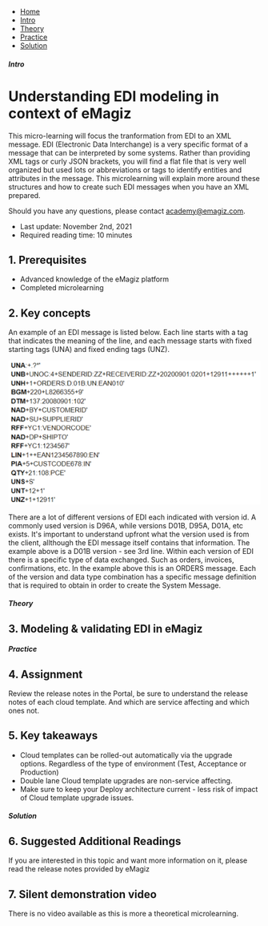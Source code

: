 <div class="ez-academy">
    <div class="ez-academy__body">
        <main class="micro-learning">
        <ul class="doc-nav">
            <li class="doc-nav__item"><a href="../../docs/microlearning/advanced-cloudmanagement-index" class="doc-nav__link">Home</a></li>
            <li class="doc-nav__item"><a href="#intro" class="doc-nav__link">Intro</a></li>
            <li class="doc-nav__item"><a href="#theory" class="doc-nav__link">Theory</a></li>
            <li class="doc-nav__item"><a href="#practice" class="doc-nav__link">Practice</a></li>
            <li class="doc-nav__item"><a href="#solution" class="doc-nav__link">Solution</a></li>
        </ul>
<div class="doc">
 
##### Intro

# Understanding EDI modeling in context of eMagiz
 
This micro-learning will focus the tranformation from EDI to an XML message. EDI (Electronic Data Interchange) is a very specific format of a message that can be interpreted by some systems. Rather than providing XML tags or curly JSON brackets, you will find a flat file that is very well organized but used lots or abbreviations or tags to identify entities and attributes in the message. This microlearning will explain more around these structures and how to create such EDI messages when you have an XML prepared. 

Should you have any questions, please contact academy@emagiz.com.

- Last update: November 2nd, 2021
- Required reading time: 10 minutes

## 1. Prerequisites
- Advanced knowledge of the eMagiz platform
- Completed microlearning 


## 2. Key concepts
An example of an EDI message is listed below. Each line starts with a tag that indicates the meaning of the line, and each message starts with fixed starting tags (UNA) and fixed ending tags (UNZ).

<p align="center"><img src="../../img/microlearning/advanced-create-your-transformations-xml-2-edi-1.png"></p>

There are a lot of different versions of EDI each indicated with version id. A commonly used version is D96A, while versions D01B, D95A, D01A, etc exists. It's important to understand upfront what the version used is from the client, allthough the EDI message itself contains that information. The example above is a D01B version - see 3rd line. Within each version of EDI there is a specific type of data exchanged. Such as orders, invoices, confirmations, etc. In the example above this is an ORDERS message. Each of the version and data type combination has a specific message definition that is required to obtain in order to create the System Message.

##### Theory
  
## 3. Modeling & validating EDI in eMagiz




##### Practice

## 4. Assignment

Review the release notes in the Portal, be sure to understand the release notes of each cloud template. And which are service affecting and which ones not.

## 5. Key takeaways

- Cloud templates can be rolled-out automatically via the upgrade options. Regardless of the type of environment (Test, Acceptance or Production)
- Double lane Cloud template upgrades are non-service affecting.
- Make sure to keep your Deploy architecture current - less risk of impact of Cloud template upgrade issues.

##### Solution

## 6. Suggested Additional Readings

If you are interested in this topic and want more information on it, please read the release notes provided by eMagiz

## 7. Silent demonstration video

There is no video available as this is more a theoretical microlearning.

</div>
</main>
</div>
</div>